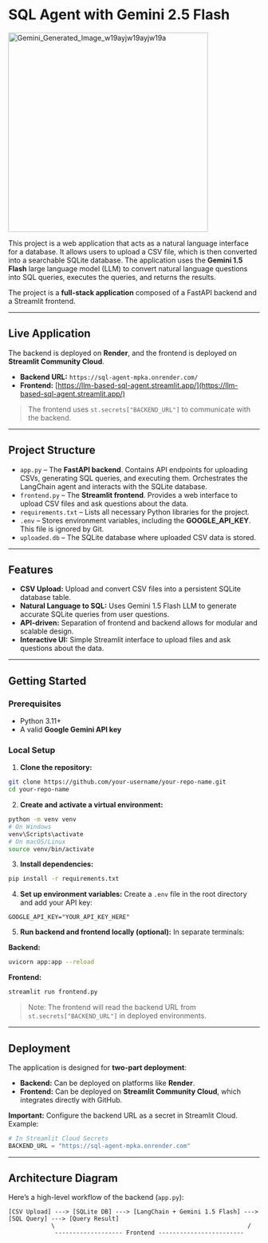 # SQL Agent with Gemini 2.5 Flash
<img width="400" height="400" alt="Gemini_Generated_Image_w19ayjw19ayjw19a" src="https://github.com/user-attachments/assets/4ac892e6-6564-4d08-b72c-b86659a24a2d" />




This project is a web application that acts as a natural language interface for a database. It allows users to upload a CSV file, which is then converted into a searchable SQLite database. The application uses the **Gemini 1.5 Flash** large language model (LLM) to convert natural language questions into SQL queries, executes the queries, and returns the results.

The project is a **full-stack application** composed of a FastAPI backend and a Streamlit frontend.

---

## Live Application

The backend is deployed on **Render**, and the frontend is deployed on **Streamlit Community Cloud**.

* **Backend URL:** `https://sql-agent-mpka.onrender.com/`
* **Frontend:** [https://llm-based-sql-agent.streamlit.app/](https://llm-based-sql-agent.streamlit.app/)

> The frontend uses `st.secrets["BACKEND_URL"]` to communicate with the backend.

---

## Project Structure

* `app.py` – The **FastAPI backend**. Contains API endpoints for uploading CSVs, generating SQL queries, and executing them. Orchestrates the LangChain agent and interacts with the SQLite database.
* `frontend.py` – The **Streamlit frontend**. Provides a web interface to upload CSV files and ask questions about the data.
* `requirements.txt` – Lists all necessary Python libraries for the project.
* `.env` – Stores environment variables, including the **GOOGLE_API_KEY**. This file is ignored by Git.
* `uploaded.db` – The SQLite database where uploaded CSV data is stored.

---

## Features

* **CSV Upload:** Upload and convert CSV files into a persistent SQLite database table.
* **Natural Language to SQL:** Uses Gemini 1.5 Flash LLM to generate accurate SQLite queries from user questions.
* **API-driven:** Separation of frontend and backend allows for modular and scalable design.
* **Interactive UI:** Simple Streamlit interface to upload files and ask questions about the data.

---

## Getting Started

### Prerequisites

* Python 3.11+
* A valid **Google Gemini API key**

### Local Setup

1. **Clone the repository:**

```bash
git clone https://github.com/your-username/your-repo-name.git
cd your-repo-name
```

2. **Create and activate a virtual environment:**

```bash
python -m venv venv
# On Windows
venv\Scripts\activate
# On macOS/Linux
source venv/bin/activate
```

3. **Install dependencies:**

```bash
pip install -r requirements.txt
```

4. **Set up environment variables:**
   Create a `.env` file in the root directory and add your API key:

```
GOOGLE_API_KEY="YOUR_API_KEY_HERE"
```

5. **Run backend and frontend locally (optional):**
   In separate terminals:

**Backend:**

```bash
uvicorn app:app --reload
```

**Frontend:**

```bash
streamlit run frontend.py
```

> Note: The frontend will read the backend URL from `st.secrets["BACKEND_URL"]` in deployed environments.

---

## Deployment

The application is designed for **two-part deployment**:

* **Backend:** Can be deployed on platforms like **Render**.
* **Frontend:** Can be deployed on **Streamlit Community Cloud**, which integrates directly with GitHub.

**Important:** Configure the backend URL as a secret in Streamlit Cloud. Example:

```python
# In Streamlit Cloud Secrets
BACKEND_URL = "https://sql-agent-mpka.onrender.com"
```

---

## Architecture Diagram

Here’s a high-level workflow of the backend (`app.py`):

```
[CSV Upload] ---> [SQLite DB] ---> [LangChain + Gemini 1.5 Flash] ---> [SQL Query] ---> [Query Result]
            \                                                      /
             ------------------- Frontend ------------------------
```

